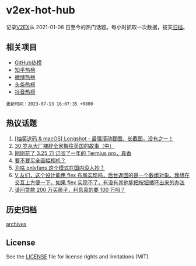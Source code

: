 # v2ex-hot-hub

 记录[V2EX](https://www.v2ex.com/)从 2021-01-06 日至今的热门话题。每小时抓取一次数据，按天[归档](archives)。
 
 ## 相关项目

- [GitHub热榜](https://github.com/it985/github-hot-hub)
- [知乎热榜](https://github.com/it985/zhihu-hot-hub)
- [微博热榜](https://github.com/it985/weibo-hot-hub)
- [头条热榜](https://github.com/it985/toutiao-hot-hub)
- [抖音热榜](https://github.com/it985/douyin-hot-hub)


 `更新时间：2023-07-13 16:07:35 +0800`

## 热议话题

1. [[抽奖送码 & macOS] Longshot - 最强滚动截图、长截图，没有之一！](https://www.v2ex.com/t/956351)
1. [30 岁从大厂裸辞全家搬往英国的故事（中）](https://www.v2ex.com/t/956323)
1. [刚刚花了 3.25 刀 订阅了一年的 Termius pro，真香](https://www.v2ex.com/t/956238)
1. [要不要买全画幅相机？](https://www.v2ex.com/t/956304)
1. [为啥 onlyfans 这个模式在国内没人抄？](https://www.v2ex.com/t/956314)
1. [V 友们，这个设计能用 flex 布局实现吗，后台返回的是一个数组对象。我想在交互上方便一下，如果 flex 实现不了，有没有其他能把按钮循环出来的办法](https://www.v2ex.com/t/956387)
1. [请问贷款 200 万买房子，利息真的要 100 万吗？](https://www.v2ex.com/t/956305)

## 历史归档

[archives](archives)

## License

See the [LICENSE](LICENSE) file for license rights and limitations (MIT).

